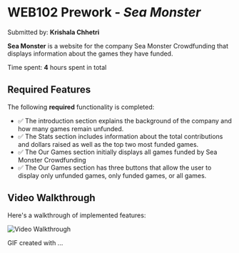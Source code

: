 # WEB102 Prework - *Sea Monster*

Submitted by: **Krishala Chhetri**

**Sea Monster** is a website for the company Sea Monster Crowdfunding that displays information about the games they have funded.

Time spent: **4** hours spent in total

## Required Features

The following **required** functionality is completed:

* :white_check_mark: The introduction section explains the background of the company and how many games remain unfunded.
* :white_check_mark: The Stats section includes information about the total contributions and dollars raised as well as the top two most funded games.
* :white_check_mark: The Our Games section initially displays all games funded by Sea Monster Crowdfunding
* :white_check_mark: The Our Games section has three buttons that allow the user to display only unfunded games, only funded games, or all games.


## Video Walkthrough

Here's a walkthrough of implemented features:

<img src='http://i.imgur.com/link/to/your/gif/file.gif' title='Video Walkthrough' width='' alt='Video Walkthrough' />

<!-- Replace this with whatever GIF tool you used! -->
GIF created with ...  
<!-- Recommended tools:
[Kap](https://getkap.co/) for macOS

## Notes


- The biggest challenge was troubleshooting CORS errors when loading modules locally. This was resolved by running the project using a local development server (e.g., `python3 -m http.server`).
- Understanding destructuring and the spread operator in Challenge 7 was also a useful learning point.

## License

    Copyright [yyyy] [name of copyright owner]

    Licensed under the Apache License, Version 2.0 (the "License");
    you may not use this file except in compliance with the License.
    You may obtain a copy of the License at

        http://www.apache.org/licenses/LICENSE-2.0

    Unless required by applicable law or agreed to in writing, software
    distributed under the License is distributed on an "AS IS" BASIS,
    WITHOUT WARRANTIES OR CONDITIONS OF ANY KIND, either express or implied.
    See the License for the specific language governing permissions and
    limitations under the License.
